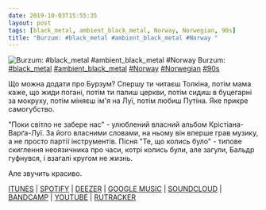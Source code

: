 ```yaml
---
date: 2019-10-03T15:55:35
layout: post
tags: [black_metal, ambient_black_metal, Norway, Norwegian, 90s]
title: "Burzum: #black_metal #ambient_black_metal #Norway "
---
```

![Burzum: #black_metal #ambient_black_metal #Norway ](https://res.cloudinary.com/vast-space-unexplored/image/upload/photos/photo_749_03-10-2019_15-55-35.jpg)
Burzum: [#black_metal](/tags/#black_metal) [#ambient_black_metal](/tags/#ambient_black_metal) [#Norway](/tags/#Norway) [#Norwegian](/tags/#Norwegian) [#90s](/tags/#90s)

Що можна додати про Бурзум? Спершу ти читаєш Толкіна, потім мама каже, що жиди погані, потім ти палиш церкви, потім сидиш в буцегарні за мокруху, потім міняєш ім&#39;я на Луї, потім любиш Путіна. Яке прикре самогубство.

&quot;Поки світло не забере нас&quot; - улюблений власний альбом Крістіана-Варґа-Луї. За його власними словами, на ньому він вперше грав музику, а не просто партії інструментів. Пісня &quot;Те, що колись було&quot; - типове скиглення неоязичника про часи, котрі колись були, але загули, Бальдр гуфнувся, і взагалі кругом не жизнь.

Але звучить красиво.

[ITUNES](https://music.apple.com/us/album/hvis-lyset-tar-oss/286929768) \| [SPOTIFY](https://open.spotify.com/album/277GP8d3KlBSQwMZJza6pe) \| [DEEZER](https://www.deezer.com/album/967751?utm_source=deezer&amp;utm_content=album-967751&amp;utm_term=1601611822_1570106608&amp;utm_medium=web) \| [GOOGLE MUSIC](https://play.google.com/music/m/Bqrjmmthxq3mmq7lywsaurmi6x4?t=Hvis_lyset_tar_oss_-_Burzum) \| [SOUNDCLOUD](https://soundcloud.com/burzum-7/sets/hvis-lyset-tar-oss) \| [BANDCAMP](https://byelobog.bandcamp.com/album/hvis-lyset-tar-oss) \| [YOUTUBE](https://www.youtube.com/playlist?list=PL50F1E8D5DA8D4665) \| [RUTRACKER](https://rutracker.org/forum/viewtopic.php?t=5336571)